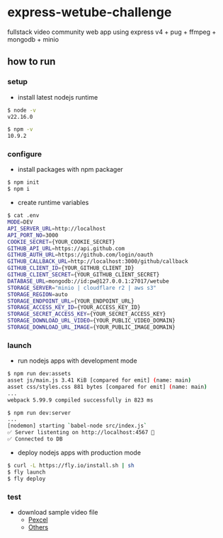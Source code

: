 # express-wetube-challenge

fullstack video community web app using express v4 + pug + ffmpeg + mongodb + minio

## how to run

### setup

- install latest nodejs runtime

```sh
$ node -v
v22.16.0

$ npm -v
10.9.2
```

### configure

- install packages with npm packager

```sh
$ npm init
$ npm i
```

- create runtime variables

```sh
$ cat .env
MODE=DEV
API_SERVER_URL=http://localhost
API_PORT_NO=3000
COOKIE_SECRET={YOUR_COOKIE_SECRET}
GITHUB_API_URL=https://api.github.com
GITHUB_AUTH_URL=https://github.com/login/oauth
GITHUB_CALLBACK_URL=http://localhost:3000/github/callback
GITHUB_CLIENT_ID={YOUR_GITHUB_CLIENT_ID}
GITHUB_CLIENT_SECRET={YOUR_GITHUB_CLIENT_SECRET}
DATABASE_URL=mongodb://id:pw@127.0.0.1:27017/wetube
STORAGE_SERVER="minio | cloudflare r2 | aws s3"
STORAGE_REGION=auto
STORAGE_ENDPOINT_URL={YOUR_ENDPOINT_URL}
STORAGE_ACCESS_KEY_ID={YOUR_ACCESS_KEY_ID}
STORAGE_SECRET_ACCESS_KEY={YOUR_SECRET_ACCESS_KEY}
STORAGE_DOWNLOAD_URL_VIDEO={YOUR_PUBLIC_VIDEO_DOMAIN}
STORAGE_DOWNLOAD_URL_IMAGE={YOUR_PUBLIC_IMAGE_DOMAIN}
```

### launch

- run nodejs apps with development mode

```sh
$ npm run dev:assets
asset js/main.js 3.41 KiB [compared for emit] (name: main)
asset css/styles.css 881 bytes [compared for emit] (name: main)
...
webpack 5.99.9 compiled successfully in 823 ms

$ npm run dev:server
...
[nodemon] starting `babel-node src/index.js`
✅ Server listenting on http://localhost:4567 🚀
✅ Connected to DB
```

- deploy nodejs apps with production mode

```sh
$ curl -L https://fly.io/install.sh | sh
$ fly launch
$ fly deploy
```

### test

- download sample video file
  - [Pexcel](https://www.pexels.com)
  - [Others](https://www.sample-videos.com)
